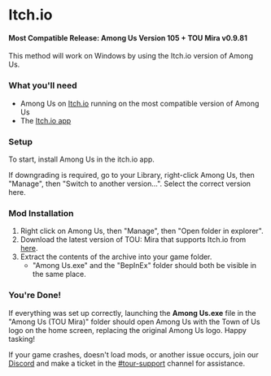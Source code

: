 
# Itch.io

#### Most Compatible Release: Among Us Version 105 + TOU Mira v0.9.81

This method will work on Windows by using the Itch.io version of Among Us.

### What you'll need

- Among Us on [Itch.io](https://innersloth.itch.io/among-us) running on the most compatible version of Among Us
- The [Itch.io app](https://itch.io/app)

### Setup

To start, install Among Us in the itch.io app. 

If downgrading is required, go to your Library, right-click Among Us, then "Manage", then "Switch to another version...". Select the correct version here.

### Mod Installation

1. Right click on Among Us, then "Manage", then "Open folder in explorer".
1. Download the latest version of TOU: Mira that supports Itch.io from [here](https://github.com/AU-Avengers/TOU-Mira/releases/latest).
2. Extract the contents of the archive into your game folder.
    - "Among Us.exe" and the "BepInEx" folder should both be visible in the same place.

### You're Done!

If everything was set up correctly, launching the **Among Us.exe** file in the "Among Us (TOU Mira)" folder should open Among Us with the Town of Us logo on the home screen, replacing the original Among Us logo. Happy tasking!

If your game crashes, doesn't load mods, or another issue occurs, join our [Discord](https://discord.gg/ugyc4EVUYZ) and make a ticket in the [#tour-support](https://discord.com/channels/890249154402586734/900986905154453504) channel for assistance.